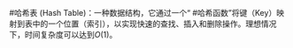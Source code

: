  #哈希表 (Hash Table)：一种数据结构，它通过一个“ #哈希函数”将键（Key）映射到表中的一个位置（索引），以实现快速的查找、插入和删除操作。理想情况下，时间复杂度可以达到$O(1)$。
